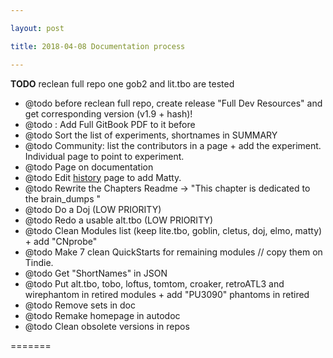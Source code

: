 ```yaml
---

layout: post

title: 2018-04-08 Documentation process

---
```



**TODO** reclean full repo one gob2 and lit.tbo are tested

-   @todo before reclean full repo, create release "Full Dev Resources"
    and get corresponding version (v1.9 + hash)!
-   @todo : Add Full GitBook PDF to it before
-   @todo Sort the list of experiments, shortnames in SUMMARY
-   @todo Community: list the contributors in a page + add
    the experiment. Individual page to point to experiment.
-   @todo Page on documentation
-   @todo Edit
    [history](https://kelu124.gitbooks.io/echomods/content/Chapter1/history.html)
    page to add Matty.
-   @todo Rewrite the Chapters Readme -&gt; "This chapter is dedicated
    to the brain\_dumps "
-   @todo Do a Doj (LOW PRIORITY)
-   @todo Redo a usable alt.tbo (LOW PRIORITY)
-   @todo Clean Modules list (keep lite.tbo, goblin, cletus, doj,
    elmo, matty) + add "CNprobe"
-   @todo Make 7 clean QuickStarts for remaining modules // copy them
    on Tindie.
-   @todo Get "ShortNames" in JSON
-   @todo Put alt.tbo, tobo, loftus, tomtom, croaker, retroATL3 and
    wirephantom in retired modules + add "PU3090" phantoms in retired
-   @todo Remove sets in doc
-   @todo Remake homepage in autodoc
-   @todo Clean obsolete versions in repos

=======

